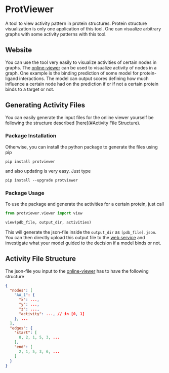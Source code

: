 # ProtViewer

A tool to view activity pattern in protein structures. Protein structure visualization is only one application of this 
tool. One can visualize arbitrary graphs with some activity patterns with this tool.

## Website

You can use the tool very easily to visualize activities of certain nodes in graphs. The 
[online-viewer](old-shatterhand.github.io/ProtViewer) can be used to visualize activity of nodes in a graph.
One example is the binding prediction of some model for protein-ligand interactions. The model can output
scores defining how much influence a certain node had on the prediction if or if not a certain protein binds to a 
target or not.

## Generating Activity Files

You can easily generate the input files for the online viewer yourself be following the structure described [here](#Activity File Structure).

### Package Installation

Otherwise, you can install the python package to generate the files using pip
``````shell
pip install protviewer
``````
and also updating is very easy. Just type
``````shell
pip install --upgrade protviewer
``````

### Package Usage

To use the package and generate the activities for a certain protein, just call
``````python
from protviewer.viewer import view

view(pdb_file, output_dir, activities)
``````
This will generate the json-file inside the `output_dir` as `[pdb_file].json`. You can then directly upload this
output file to the [web service](old-shatterhand.github.io/ProtViewer) and investigate what your model guided to the 
decision if a model binds or not.

## Activity File Structure
The json-file you input to the [online-viewer](old-shatterhand.github.io/ProtViewer) has to have the following structure
``````json
{
  "nodes": [
    "AA_1": {
      "x": ...,
      "y": ...,
      "z": ...,
      "activity": ..., // in [0, 1]
    }, ...
  ],
  "edges": {
    "start": [
      0, 2, 1, 5, 3, ...
    ],
    "end": [
      2, 1, 5, 3, 6, ...
    ]
  }
}
``````